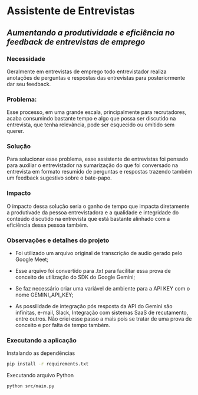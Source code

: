 # Assistente de Entrevistas

## _Aumentando a produtividade e eficiência no feedback de entrevistas de emprego_


### Necessidade

Geralmente em entrevistas de emprego todo entrevistador realiza anotações de perguntas e respostas das entrevistas para posteriormente dar seu feedback.

### Problema:

Esse processo, em uma grande escala, principalmente para recrutadores, acaba consumindo bastante tempo e algo que possa ser discutido na entrevista, que tenha relevância, pode ser esquecido ou omitido sem querer.

### Solução

Para solucionar esse problema, esse assistente de entrevistas foi pensado para auxiliar o entrevistador na sumarização do que foi conversado na entrevista em formato resumido de perguntas e respostas trazendo também um feedback sugestivo sobre o bate-papo.

### Impacto

O impacto dessa solução seria o ganho de tempo que impacta diretamente a produtivade da pessoa entrevistadora e a qualidade e integridade do conteúdo discutido na entrevista que está bastante alinhado com a eficiência dessa pessoa também.


### Observações e detalhes do projeto

- Foi utilizado um arquivo original de transcrição de audio gerado pelo Google Meet;

- Esse arquivo foi convertido para .txt para facilitar essa prova de conceito de utilização do SDK do Google Gemini;

- Se faz necessário criar uma variável de ambiente para a API KEY com o nome GEMINI_API_KEY;

- As possilidade de integração pós resposta da API do Gemini são infinitas, e-mail, Slack, Integração com sistemas SaaS de recutamento, entre outros. Não criei esse passo a mais pois se tratar de uma prova de conceito e por falta de tempo também. 


### Executando a aplicação

Instalando as dependências
```sh
pip install -r requirements.txt
```

Executando arquivo Python
```sh
python src/main.py
```


